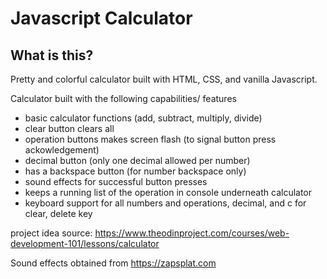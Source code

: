 # Javascript Calculator

## What is this?

Pretty and colorful calculator built with HTML, CSS, and vanilla Javascript.

Calculator built with the following capabilities/ features

- basic calculator functions (add, subtract, multiply, divide)
- clear button clears all
- operation buttons makes screen flash (to signal button press ackowledgement)
- decimal button (only one decimal allowed per number)
- has a backspace button (for number backspace only)
- sound effects for successful button presses
- keeps a running list of the operation in console underneath calculator
- keyboard support for all numbers and operations, decimal, and c for clear, delete key

project idea source: https://www.theodinproject.com/courses/web-development-101/lessons/calculator


Sound effects obtained from https://zapsplat.com